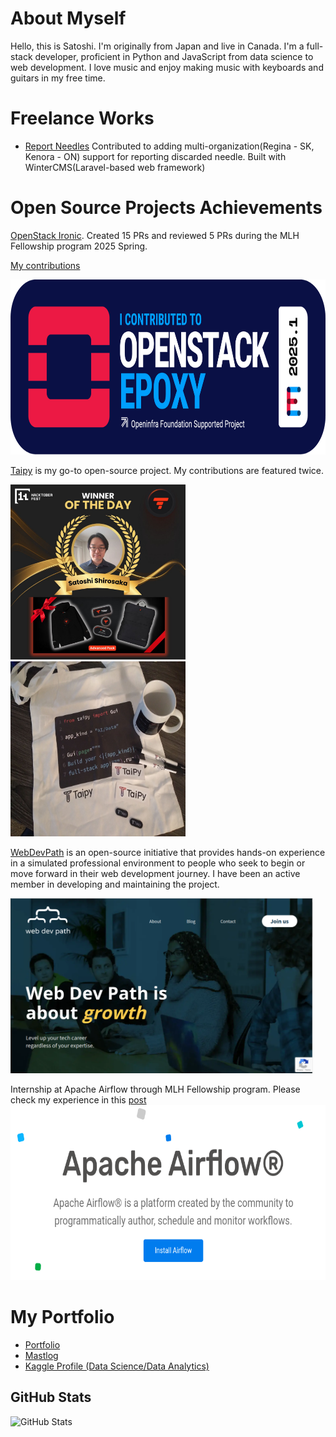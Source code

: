 

# About Myself
Hello, this is Satoshi. I'm originally from Japan and live in Canada. I'm a full-stack developer, proficient in Python and JavaScript from data science to web development. I love music and enjoy making music with keyboards and guitars in my free time.

# Freelance Works
- [Report Needles](https://reportneedles.ca/) Contributed to adding multi-organization(Regina - SK, Kenora - ON) support for reporting discarded needle. Built with WinterCMS(Laravel-based web framework)  

# Open Source Projects Achievements

[OpenStack Ironic](https://wiki.openstack.org/wiki/Ironic). Created 15 PRs and reviewed 5 PRs during the MLH Fellowship program 2025 Spring.

[My contributions](https://review.opendev.org/q/satoshi-sh)

<img src="./Epoxy_Badge_Color.png" alt="OpenStack contributor's badge" height="280" />

[Taipy](https://github.com/Avaiga/taipy) is my go-to open-source project. My contributions are featured twice.
<p>
<img src="./taipy-winning.jpeg" alt="2024 Hacktoberfest achievement" width="280" height="280" />
<img src="./first-taipy-winning.jpeg" alt="First Taipy Swag" width="280" height="280" />
</p>

[WebDevPath](https://www.webdevpath.co/) is an open-source initiative that provides hands-on experience in a simulated professional environment to people who seek to begin or move forward in their web development journey. I have been an active member in developing and maintaining the project.

<img src="./webdevpath.png" alt="webdevpath header" height="280" />

Internship at Apache Airflow through MLH Fellowship program. Please check my experience in this [post](https://dev.to/satoshi-sh/my-experience-with-apache-airflow-1dpl)
<img src="./apache-airflow.png" alt="Apache Airflow" height="280" />
# My Portfolio
- [Portfolio](https://satoshis-developer.xyz/portfolio/) 
- [Mastlog](https://satoshis-developer.xyz/mastlog/)
- [Kaggle Profile (Data Science/Data Analytics)](https://www.kaggle.com/satoshiss)


<h2>GitHub Stats</h2>
<p><img src="https://github-readme-stats.vercel.app/api?username=Satoshi-Sh&amp;show_icons=true" alt="GitHub Stats"></p>


<!---
Satoshi-Sh/Satoshi-Sh is a ✨ special ✨ repository because its `README.md` (this file) appears on your GitHub profile.
You can click the Preview link to take a look at your changes.
--->
